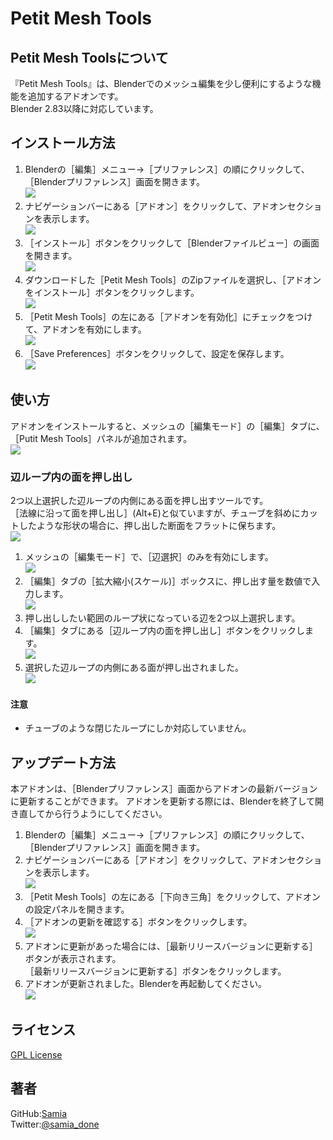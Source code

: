 # Petit Mesh Tools

## Petit Mesh Toolsについて

『Petit Mesh Tools』は、Blenderでのメッシュ編集を少し便利にするような機能を追加するアドオンです。  
Blender 2.83以降に対応しています。

## インストール方法

1. Blenderの［編集］メニュー→［プリファレンス］の順にクリックして、［Blenderプリファレンス］画面を開きます。  
![](assets/images/20210110_161042.png)
1. ナビゲーションバーにある［アドオン］をクリックして、アドオンセクションを表示します。  
![](assets/images/20210110_161056.png)
1. ［インストール］ボタンをクリックして［Blenderファイルビュー］の画面を開きます。  
![](assets/images/20210110_161135.png)
1. ダウンロードした［Petit Mesh Tools］のZipファイルを選択し、［アドオンをインストール］ボタンをクリックします。  
![](assets/images/20210110_161347.png)
1. ［Petit Mesh Tools］の左にある［アドオンを有効化］にチェックをつけて、アドオンを有効にします。  
![](assets/images/20210110_161354.png)
1. ［Save Preferences］ボタンをクリックして、設定を保存します。  
![](assets/images/20210110_161551.png)

## 使い方

アドオンをインストールすると、メッシュの［編集モード］の［編集］タブに、［Putit Mesh Tools］パネルが追加されます。  
![](assets/images/20210110_162551.png)

### 辺ループ内の面を押し出し

2つ以上選択した辺ループの内側にある面を押し出すツールです。  
［法線に沿って面を押し出し］(Alt+E)と似ていますが、チューブを斜めにカットしたような形状の場合に、押し出した断面をフラットに保ちます。  
![](assets/images/20210110_162722.png)

1. メッシュの［編集モード］で、［辺選択］のみを有効にします。  
![](assets/images/20210110_162536.png)
1. ［編集］タブの［拡大縮小(スケール)］ボックスに、押し出す量を数値で入力します。  
![](assets/images/20210110_162551.png)
1. 押し出ししたい範囲のループ状になっている辺を2つ以上選択します。  
1. ［編集］タブにある［辺ループ内の面を押し出し］ボタンをクリックします。  
![](assets/images/20210110_162608.png)
1. 選択した辺ループの内側にある面が押し出されました。  
![](assets/images/20210110_162612.png)

#### 注意

- チューブのような閉じたループにしか対応していません。

## アップデート方法

本アドオンは、［Blenderプリファレンス］画面からアドオンの最新バージョンに更新することができます。
アドオンを更新する際には、Blenderを終了して開き直してから行うようにしてください。

1. Blenderの［編集］メニュー→［プリファレンス］の順にクリックして、［Blenderプリファレンス］画面を開きます。
1. ナビゲーションバーにある［アドオン］をクリックして、アドオンセクションを表示します。  
![](assets/images/20210110_161056.png)
1. ［Petit Mesh Tools］の左にある［下向き三角］をクリックして、アドオンの設定パネルを開きます。
1. ［アドオンの更新を確認する］ボタンをクリックします。  
![](assets/images/20210110_161609.png)
1. アドオンに更新があった場合には、［最新リリースバージョンに更新する］ボタンが表示されます。  
［最新リリースバージョンに更新する］ボタンをクリックします。
1. アドオンが更新されました。Blenderを再起動してください。  
![](assets/images/20210110_162128.png)

## ライセンス

[GPL License](./LICENCE)

## 著者

GitHub:[Samia](https://github.com/samia_done)  
Twitter:[@samia_done](https://twitter.com/samia_done)
